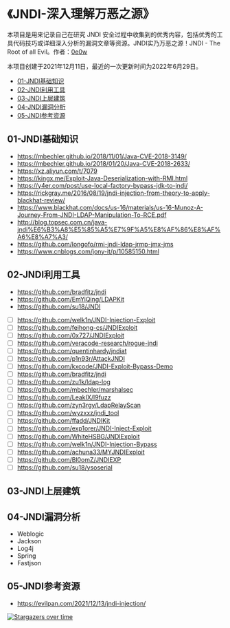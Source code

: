 # 《JNDI-深入理解万恶之源》

本项目是用来记录自己在研究 JNDI 安全过程中收集到的优秀内容，包括优秀的工具代码技巧或详细深入分析的漏洞文章等资源。JNDI实乃万恶之源！JNDI - The Root of all Evil。作者：[0e0w](https://github.com/0e0w)

本项目创建于2021年12月11日，最近的一次更新时间为2022年6月29日。

- [01-JNDI基础知识](https://github.com/0e0w/HackJNDI#01-jndi%E5%9F%BA%E7%A1%80%E7%9F%A5%E8%AF%86)
- [02-JNDI利用工具](https://github.com/0e0w/HackJNDI#02-jndi%E5%88%A9%E7%94%A8%E5%B7%A5%E5%85%B7)
- [03-JNDI上层建筑](https://github.com/0e0w/HackJNDI#03-jndi%E4%B8%8A%E5%B1%82%E5%BB%BA%E7%AD%91)
- [04-JNDI漏洞分析](https://github.com/0e0w/HackJNDI#04-jndi%E6%BC%8F%E6%B4%9E%E5%88%86%E6%9E%90)
- [05-JNDI参考资源](https://github.com/0e0w/HackJNDI#05-jndi%E5%8F%82%E8%80%83%E8%B5%84%E6%BA%90)

## 01-JNDI基础知识

- https://mbechler.github.io/2018/11/01/Java-CVE-2018-3149/
- https://mbechler.github.io/2018/01/20/Java-CVE-2018-2633/
- https://xz.aliyun.com/t/7079
- https://kingx.me/Exploit-Java-Deserialization-with-RMI.html
- https://y4er.com/post/use-local-factory-bypass-jdk-to-jndi/
- https://rickgray.me/2016/08/19/jndi-injection-from-theory-to-apply-blackhat-review/
- https://www.blackhat.com/docs/us-16/materials/us-16-Munoz-A-Journey-From-JNDI-LDAP-Manipulation-To-RCE.pdf
- http://blog.topsec.com.cn/java-jndi%E6%B3%A8%E5%85%A5%E7%9F%A5%E8%AF%86%E8%AF%A6%E8%A7%A3/
- https://github.com/longofo/rmi-jndi-ldap-jrmp-jmx-jms
- https://www.cnblogs.com/jony-it/p/10585150.html

## 02-JNDI利用工具

- https://github.com/bradfitz/jndi
- https://github.com/EmYiQing/LDAPKit
- https://github.com/su18/JNDI
- [ ] https://github.com/welk1n/JNDI-Injection-Exploit
- [ ] https://github.com/feihong-cs/JNDIExploit
- [ ] https://github.com/0x727/JNDIExploit
- [ ] https://github.com/veracode-research/rogue-jndi
- [ ] https://github.com/quentinhardy/jndiat
- [ ] https://github.com/p1n93r/AttackJNDI
- [ ] https://github.com/kxcode/JNDI-Exploit-Bypass-Demo
- [ ] https://github.com/bradfitz/jndi
- [ ] https://github.com/zu1k/ldap-log
- [ ] https://github.com/mbechler/marshalsec
- [ ] https://github.com/LeakIX/l9fuzz
- [ ] https://github.com/zyn3rgy/LdapRelayScan
- [ ] https://github.com/wyzxxz/jndi_tool
- [ ] https://github.com/ffadd/JNDIKit
- [ ] https://github.com/exp1orer/JNDI-Inject-Exploit
- [ ] https://github.com/WhiteHSBG/JNDIExploit
- [ ] https://github.com/welk1n/JNDI-Injection-Bypass
- [ ] https://github.com/achuna33/MYJNDIExploit
- [ ] https://github.com/Bl0omZ/JNDIEXP
- [ ] https://github.com/su18/ysoserial

## 03-JNDI上层建筑

## 04-JNDI漏洞分析

- Weblogic
- Jackson
- Log4j
- Spring
- Fastjson

## 05-JNDI参考资源

- https://evilpan.com/2021/12/13/jndi-injection/

[![Stargazers over time](https://starchart.cc//0e0w/HackJNDI.svg)](https://starchart.cc/0e0w/HackJNDI)

